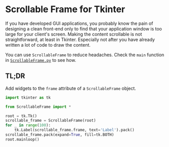 # Scrollable Frame for Tkinter
If you have developed GUI applications, you probably know the pain of designing a clean front-end only to find that
your application window is too large for your client's screen. Making the content scrollable is not straightforward, at
least in Tkinter. Especially not after you have already written a lot of code to draw the content.

You can use `ScrollableFrame` to reduce headaches. Check the `main` function in
[`ScrollableFrame.py`](ScrollableFrame.py) to see how.

## TL;DR
Add widgets to the `frame` attribute of a `ScrollableFrame` object.
```python
import tkinter as tk

from ScrollableFrame import *

root = tk.Tk()
scrollable_frame = ScrollableFrame(root)
for _ in range(100):
    tk.Label(scrollable_frame.frame, text='Label').pack()
scrollable_frame.pack(expand=True, fill=tk.BOTH)
root.mainloop()
```
